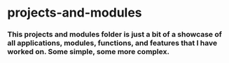 # projects-and-modules

### This projects and modules folder is just a bit of a showcase of all applications, modules, functions, and features that I have worked on. Some simple, some more complex.
